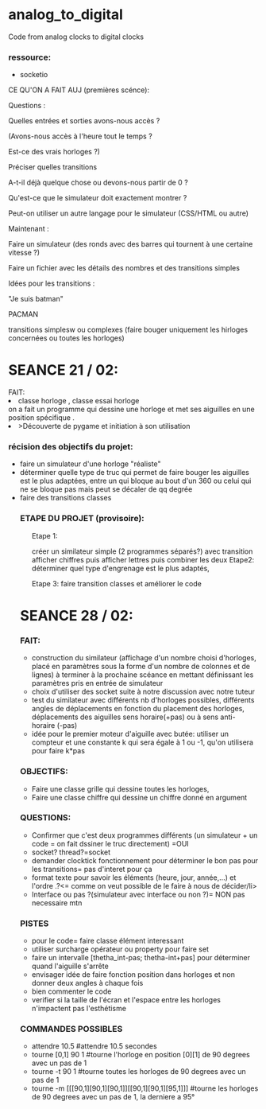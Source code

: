 # analog_to_digital
Code from analog clocks to digital clocks

<h3>ressource:</h3>
<ul>
<li>socketio</li>
</ul>
CE QU'ON A FAIT AUJ (premières scénce):


Questions :

Quelles entrées et sorties avons-nous accès ?

(Avons-nous accès à l'heure tout le temps ?

Est-ce des vrais horloges ?)

Préciser quelles transitions

A-t-il déjà quelque chose ou devons-nous partir de 0 ?

Qu'est-ce que le simulateur doit exactement montrer ?

Peut-on utiliser un autre langage pour le simulateur (CSS/HTML ou autre)


Maintenant : 

Faire un simulateur (des ronds avec des barres qui tournent à une certaine vitesse ?)

Faire un fichier avec les détails des nombres et des transitions simples


Idées pour les transitions :

"Je suis batman"

PACMAN

transitions simplesw ou complexes (faire bouger uniquement les hirloges concernées ou toutes les horloges)




<h1>SEANCE 21 / 02: </h1>
FAIT:
<li>classe horloge , classe essai horloge</li>
on a fait un programme qui dessine une horloge et met ses aiguilles en une position spécifique .
<li>>Découverte de pygame et initiation à son utilisation</li>
<h3>récision des objectifs du projet:</h3>
<ul>
  <li>faire un simulateur d'une horloge "réaliste"</li>
  <li>déterminer quelle type de truc qui permet de faire bouger les aiguilles est le plus adaptées, entre un qui bloque au bout d'un 360 ou celui qui ne se bloque pas mais peut se décaler de qq degrée</li>
  <li>faire des transitions classes</li>
  
<h3>ETAPE DU PROJET (provisoire):</h3>
<ul>
Etape 1:

créer un similateur simple (2 programmes séparés?) avec transition 
afficher chiffres puis afficher lettres puis combiner les deux
Etape2:
déterminer quel type d'engrenage est le plus adaptés,

Etape 3:
faire transition classes et améliorer le code
</ul>
<h1>SEANCE 28 / 02: </h1>
<h3>FAIT: </h3>
<ul>
  <li>construction du similateur (affichage d'un nombre choisi d'horloges, placé en paramètres sous la forme d'un nombre de colonnes et de lignes) à terminer à la prochaine scéance en mettant définissant les paramètres pris en entrée de simulateur</li>
  <li>choix d'utiliser des socket suite à notre discussion avec notre tuteur</li>
  <li>test du similateur avec différents nb d'horloges possibles, différents angles de déplacements en fonction du placement des horloges, déplacements des aiguilles sens horaire(+pas) ou à sens anti-horaire (-pas)</li>
  <li>idée pour le premier moteur d'aiguille avec butée: utiliser un compteur et une constante k qui sera égale à 1 ou -1, qu'on utilisera pour faire k*pas</li>
</ul>
<h3>OBJECTIFS: </h3>
<ul>
  <li>Faire une classe grille qui dessine toutes les horloges,</li>
  <li>Faire une classe chiffre qui dessine un chiffre donné en argument </li>
</ul>



<h3>QUESTIONS: </h3>
<ul>
  <li>Confirmer que c'est deux programmes différents (un simulateur + un code = on fait dssiner le truc directement) =OUI</li>
  <li>socket? thread?=socket</li>
  <li>demander clocktick fonctionnement pour déterminer le bon pas pour les transitions= pas d'interet pour ça</li>
  <li>format texte pour savoir les éléments (heure, jour, année,...) et l'ordre .?<= comme on veut possible de le faire à nous de décider/li>
  <li>Interface ou pas ?(simulateur avec interface ou non ?)= NON pas necessaire mtn</li>
  </ul>
    
 <h3>PISTES </h3>
 <ul>
 <li>pour le code= faire classe élément interessant</li>
 <li>utiliser surcharge opérateur ou property pour faire set</li>
 <li>faire un intervalle [thetha_int-pas; thetha-int+pas] pour déterminer quand l'aiguille s'arrête</li>
 <li>envisager idée de faire fonction position dans horloges et non donner deux angles à chaque fois</li>
 <li>bien commenter le code</li>
 <li>verifier si la taille de l'écran et l'espace entre les horloges n'impactent pas l'esthétisme</li>
    
</ul>

<h3>COMMANDES POSSIBLES</h3>
<ul>
<li>attendre 10.5 #attendre 10.5 secondes</li>
<li>tourne [0,1] 90 1 #tourne l'horloge en position [0][1] de 90 degrees avec un pas de 1</li>
<li>tourne -t 90 1 #tourne toutes les horloges de 90 degrees avec un pas de 1</li>
<li>tourne -m [[[90,1][90,1][90,1]][[90,1][90,1][95,1]]] #tourne les horloges de 90 degrees avec un pas de 1, la derniere a 95°</li>

  
</ul>
